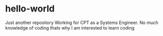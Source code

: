 # hello-world
Just another repository
Working for CPT as a Systems Engineer. No much knowledge of coding thats why I am interested to learn coding
